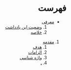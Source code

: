 <div dir="auto">

# فهرست

- [معرفی](./Abstract.md)
    1. [وضعیت این یادداشت](./Abstract.md#وضعیت-این-یادداشت)
    2. [خلاصه](./Abstract.md#خلاصه)

1. [مقدمه](./Introduction.md)
    1. [هدف](./Introduction.md#)
    2. [الزامات](./Introduction.md#)
    3. [واژه شناسی](./Introduction.md#)
    4. [ـ](./Introduction.md#)

</div>
